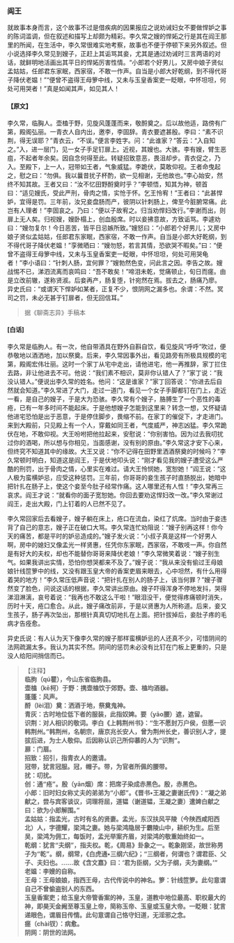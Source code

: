 <script type="text/javascript">
    var head = document.getElementsByTagName('head')[0];
    cssURL = '/public/liao.css';
    linkTag = document.createElement('link');
    linkTag.href = cssURL;
    linkTag.setAttribute('type','text/css');
    linkTag.setAttribute('rel','stylesheet');
    head.appendChild(linkTag);
</script>
### 阎王

就故事本身而言，这个故事不过是借疾病的因果报应之说劝诫妇女不要做悍妒之事的陈词滥调，但在叙述和描写上却颇为精彩。李久常之嫂的悍妬之行是其在阎王那里的所闻，在生活中，李久常很难实地考察，故事也不便于停顿下来另外叙述。但小说选择李久常见到嫂子，正赶上其诟骂其妾，尤其是通过劝诫时三言两语的对话，就鲜明地活画出其平日的悍妬厉害性情。“小郎若个好男儿，又房中娘子贤似孟姑姑，任郎君东家眠，西家宿，不敢一作声。自当是小郎大好乾纲，到不得代哥子降伏老媪！”“便曾不盗得王母箩中线，又未与玉皇香案吏一眨眼，中怀坦坦，何处可用哭者！”真是如闻其声，如见其人！

#### 【原文】
<section>
李久常，临胸人。壶榼于野，见旋风蓬蓬而来，敬酹奠之。后以故他适，路傍有广第，殿阁弘丽。一青衣人自内出，邀李，李固辞。青衣要遮甚殷。李曰：“素不识荆，得无误耶？”青衣云，“不误。”便言李姓字。问：“此谁家？”答云：“入自知之。”入，进一层门，见一女子手足钉扉上。近视，其嫂也。大骇。李有嫂，臂生恶疽，不起者年余矣。因自念何得至此。转疑招致意恶，畏沮却步。青衣促之，乃入。至殿下，上一人，冠带如王者，气象威猛。李跪伏，莫敢仰视。王者命曳起之，慰之曰：“勿俱。我以曩昔扰子杯酌，欲一见相谢，无他故也。”李心始安，然终不知其故。王者又曰：“汝不忆田野酹奠时乎？”李顿悟，知其为神，顿首曰：“适见嫂氏，受此严刑，骨肉之情，实怆于怀。乞王怜宥！”王者曰：“此甚悍妒，宜得是罚。三年前，汝兄妾盘肠而产，彼阴以针刺肠上，俾至今脏腑常痛。此岂有人理者！”李固哀之。乃曰：“便以子故宥之。归当劝悍妇改行。”李谢而出，则扉上无人矣。归视嫂，嫂卧榻上，创血殷席。时以妾拂意故，方致诟骂。李遽劝曰：“嫂勿复尔！今日恶苦，皆平日忌嫉所致。”嫂怒曰：“小郎若个好男儿；又房中娘子贤似孟姑姑，任郎君东家眠，西家宿，不敢一作声。自当是小郎大好乾纲，到不得代哥子降伏老媪！”孪微晒曰：“嫂勿怒，若言其情，恐欲哭不暇矣。”曰：“便曾不盗得王母箩中线，又未与玉皇香案吏一眨眼，中怀坦坦，何处可用哭龟者！”李小语曰：“针刺人肠，宜何罪？”嫂勃然色变，问此言之因。李告之故。嫂战惕不已，涕泗流离而哀鸣曰：“吾不敢矣！”啼泪未乾，觉痛顿止，旬日而瘥。由是立改前辙，遂称贤淑。后妾再产，肠复堕，针宛然在焉。拔去之，肠痛乃廖。
异史氏曰：“或谓天下悍妒如某者，正复不少，恨阴网之漏多也。余谓：不然。冥司之罚，未必无甚于钉扉者，但无回信耳。”

</section>

> 据《聊斋志异》手稿本

#### [白话]
<aside>

李久常是临朐人。有一次，他自带酒具在野外自斟自饮，看见旋风“呼呼”吹过，便恭敬地以酒洒地，加以祭奠。后来，李久常因事外出，看见路旁有所极具规模的宅第，殿阁宏伟壮丽。这时一个家丁从宅中走出，请他进宅，他一再推辞，家丁拦住去路，非让他进去不可。他说：“我们素不相识，莫非你认错人了？”家丁说：“我没认错人。”便说出李久常的姓名。他问：“这是谁家？”家丁回答说：“你进去后自然就会知道。”李久常进了大门，走过一道门，看见一个女子手脚都钉在门上，走近一看，是自己的嫂子，于是大为恐骇。李久常有个嫂子，胳膊生了一个恶性的毒疮，已有一年多时间不能起床。于是他想嫂子怎能到这里来？转念一想，又怀疑请他进宅恐怕是出于恶意，于是停住脚步，畏缩不前。在家丁的催促下，才走进门。来到大殿前，只见殿上有一个人，穿戴如同王者，气度威严，神志凶猛。李久常跪伏在地，不敢仰视。大王吩咐把他拉起来，安慰说：“你别害怕。因为过去我叨扰过你的酒喝，所以想与你相见，当面感谢，没有别的原由。”李久常这才安下心来，但终究不知道其中的缘故。大王又说：“你不记得在田野里洒酒祭奠的时候吗？”李久常顿时明白，知道这是阎王，于是伏地叩头说：“刚才看见我的嫂子遭受这么严酷的刑罚，出于骨肉之情，心里实在难过。请大王怜悯她，宽恕她！”阎王说：“这人极为蛮横妒忌，应受这种惩罚。三年前，你哥哥的妾生孩子时直肠脱出，她暗中把针扎在肠子上，使这个妾至今肚子经常作痛。这人哪里还有人性！”李久常再三哀求。阎王才说：“就看你的面子宽恕她。你回去要劝这悍妇改一改。”李久常谢过阎王，走出大殿，门上钉着的人已然不见了。

李久常回家后去看嫂子，嫂子躺在床上，疮口在流血，染红了炕席。当时由于妾违背了自己的意志，嫂子正在破口大骂。李久常连忙劝阻说：“嫂子别再这样！你今天的痛苦，都是平时的妒忌造成的。”嫂子发火说：“小叔子真是这样一个好男人啊，房中的媳妇又像孟光一样贤惠，任凭你东家眠，西家宿，不敢吱一声。你自然是有好大的夫权，却也不能替你哥哥来降伏老娘！”李久常微笑着说：“嫂子别生气。如果我讲出实情，恐怕你想哭都来不及了。”嫂子说：“我从来没有偷过王母娘娘针线笸箩中的线，又没有跟玉皇大帝的香案吏眉来眼去，心中坦然，有什么用得着哭的地方！”李久常压低声音说：“把针扎在别人的肠子上，该当何罪？”嫂子骤然变了脸色，问说这话的根据，李久常讲出原由。嫂子吓得浑身不停地发抖，哭得涕泪淋漓，哀号着说：“我再也不敢这么干啦！”眼泪没干，便觉得疼痛顿时消失，历时十天，疮口愈合。从此，嫂子痛改前非，于是以贤惠为人所称道。后来，妾又生孩子，肠子再次坠出，那根针真真切切地扎在上面。把针拔掉后，妾肚子疼的毛病才告痊愈。

异史氏说：有人认为天下像李久常的嫂子那样蛮横妒忌的人还真不少，可惜阴间的法网疏漏太多。我认为其实不然。阴间的惩罚未必没有比钉在门板上更重的，只是没人给阳间捎信而已。

</aside>

> 【注释】  
<b>临朐（qú瞿），今山东省临朐县。  
<b>壶榼（kē柯）于野</b>：携壶榼饮于郊野。壶、榼均酒器。  
<b>蓬蓬</b>：风声。  
<b>酹（lèi泪）奠</b>：洒酒于地，祭奠鬼神。  
<b>青灰</b>：古时地位低下者的服装，此指奴婢。要（yāo腰）遮，遮留。  
<b>识荆</b>：对人相识的敬词。李白《上韩荆州书》：“生不愿封万户侯，但愿一识韩荆州。”韩荆州，名朝宗，唐京兆长安人，曾为荆州长史，善识别人才，提拔后进，为士人敬仰。后因称认识己所仰慕的人为“识荆”。  
<b>扉</b>：门扇。  
<b>招致</b>：招引，指青衣人的邀请。  
<b>冠带，犹言冠服。冠，帽子。带，为官者所佩的腰带。  
<b>扰</b>：叨扰。  
<b>创</b>：通“疮”。殷（yān烟）席：把席子染成赤黑色。殷，赤黑色。  
<b>小郎</b>：旧时妇女称丈夫的弟弟为“小郎”。《晋书•王凝之妻谢氏传》：“凝之弟献之，尝与宾客谈议，词理将屈，道韫（谢道韫，王凝之妻）遣婢白献之曰：欲为小郎解围。”  
<b>孟姑姑</b>：指孟光，古时有名的贤妻。孟光，东汉扶风平陵（今陕西咸阳西北）人，字德耀，梁鸿之妻。她与梁鸿隐居于霸陵山中，耕织为生。后至吴，梁鸿为佣工，每饭时，孟光举案齐眉，对梁鸿的敬重始终如一。  
<b>乾纲</b>：犹言“夫纲”，指夫权。乾，《周易》卦象之一。乾象刚坚，故世称男子为“乾”。纲，纲常，《白虎通•三纲六纪》；“三纲者，何谓也？谓君臣、父子、夫妇也。……故《含文嘉》曰：‘君为臣纲，父为子纲，夫为妻纲。’”  
<b>老媪</b>：李嫂的自称。  
<b>王母</b>：王母娘娘，指西王母，古代传说中的神名。箩：针线笸箩。此句意谓自己不曾偷盗别人的东西。  
<b>玉皇香案吏；给玉皇大帝管香案的神，玉皇，道教中地位最高、职权最大的神，即昊天金阙至尊玉皇上帝，简称玉帝、玉皇或玉皇大帝。一眨眼</b>：犹言递眼色，谓眉目传情。此句意谓自己恪守妇道，无淫邪之念。  
<b>瘥（chài钗）</b>：病愈。  
<b>阴网</b>：阴世的法网。  
